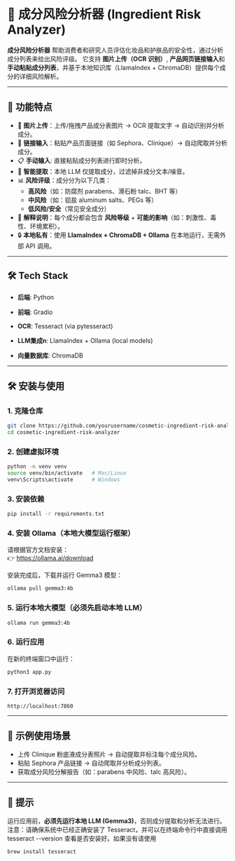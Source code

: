 # 🧴 成分风险分析器 (Ingredient Risk Analyzer)

**成分风险分析器** 帮助消费者和研究人员评估化妆品和护肤品的安全性，通过分析成分列表来给出风险评级。
它支持 **图片上传（OCR 识别）**, **产品网页链接输入**和**手动粘贴成分列表**，并基于本地知识库（LlamaIndex + ChromaDB）提供每个成分的详细风险解析。

---

## 🚀 功能特点
- 📸 **图片上传**：上传/拖拽产品成分表图片 → OCR 提取文字 → 自动识别并分析成分。
- 🔗 **链接输入**：粘贴产品页面链接（如 Sephora、Clinique）→ 自动爬取并分析成分。
- 📋 **手动输入**: 直接粘贴成分列表进行即时分析。
- 🧠 **智能提取**：本地 LLM 仅提取成分，过滤掉非成分文本/噪音。
- 📊 **风险评级**：成分分为以下几类：
  - **高风险**（如：防腐剂 parabens、滑石粉 talc、BHT 等）
  - **中风险**（如：铝盐 aluminum salts、PEGs 等）
  - **低风险/安全**（常见安全成分）
- 📝 **解释说明**：每个成分都会包含 **风险等级** + **可能的影响**（如：刺激性、毒性、环境累积）。
- 🔒 **本地私有**：使用  **LlamaIndex + ChromaDB + Ollama** 在本地运行，无需外部 API 调用。

---

## 🛠 Tech Stack

- **后端**: Python
- **前端**: Gradio

- **OCR**: Tesseract (via pytesseract) 

- **LLM集成n**: LlamaIndex + Ollama (local models)

- **向量数据库**: ChromaDB

---

## 🛠 安装与使用

### 1. 克隆仓库
```bash
git clone https://github.com/yourusername/cosmetic-ingredient-risk-analyzer.git
cd cosmetic-ingredient-risk-analyzer
```

### 2. 创建虚拟环境
```bash
python -m venv venv
source venv/bin/activate   # Mac/Linux
venv\Scripts\activate      # Windows
```

### 3. 安装依赖
```bash
pip install -r requirements.txt
```

### 4. 安装 Ollama（本地大模型运行框架）
请根据官方文档安装：  
👉 https://ollama.ai/download

安装完成后，下载并运行 Gemma3 模型：
```bash
ollama pull gemma3:4b
```

### 5. 运行本地大模型（必须先启动本地 LLM）
```bash
ollama run gemma3:4b
```

### 6. 运行应用
在新的终端窗口中运行：
```bash
python3 app.py
```

### 7. 打开浏览器访问
```
http://localhost:7860
```

---

## 🧪 示例使用场景
- 上传 Clinique 粉底液成分表照片 → 自动提取并标注每个成分风险。  
- 粘贴 Sephora 产品链接 → 自动爬取并分析成分列表。  
- 获取成分风险分解报告（如：parabens 中风险、talc 高风险）。  

---

## 📌 提示
运行应用前，**必须先运行本地 LLM (Gemma3)**，否则成分提取和分析无法进行。  
注意：请确保系统中已经正确安装了 Tesseract，并可以在终端命令行中直接调用 tesseract --version 查看是否安装好。如果没有请使用 
```bash
brew install tesseract
```